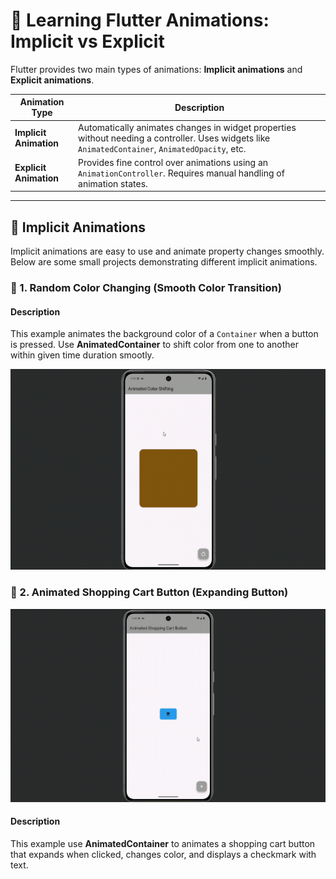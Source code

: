 # 🎨 Learning Flutter Animations: Implicit vs Explicit

Flutter provides two main types of animations: **Implicit animations** and **Explicit animations**.

| Animation Type  | Description |
|----------------|------------|
| **Implicit Animation** | Automatically animates changes in widget properties without needing a controller. Uses widgets like `AnimatedContainer`, `AnimatedOpacity`, etc. |
| **Explicit Animation** | Provides fine control over animations using an `AnimationController`. Requires manual handling of animation states. |

---

## 🚀 Implicit Animations

Implicit animations are easy to use and animate property changes smoothly. Below are some small projects demonstrating different implicit animations.

### 📌 1. Random Color Changing (Smooth Color Transition)

#### **Description**  
This example animates the background color of a `Container` when a button is pressed. Use **AnimatedContainer** to shift color from one to another within given time duration smootly.

![Animated Container GIF](https://github.com/AbdullahProjects/Flutter_Animations/blob/main/assets/gifs/animated%20container.gif)

### 📌 2. Animated Shopping Cart Button (Expanding Button)

![Animated Shopping Cart Button GIF](https://github.com/AbdullahProjects/Flutter_Animations/blob/main/assets/gifs/shopping%20cart%20button.gif)

#### **Description**  
This example use **AnimatedContainer** to animates a shopping cart button that expands when clicked, changes color, and displays a checkmark with text.

